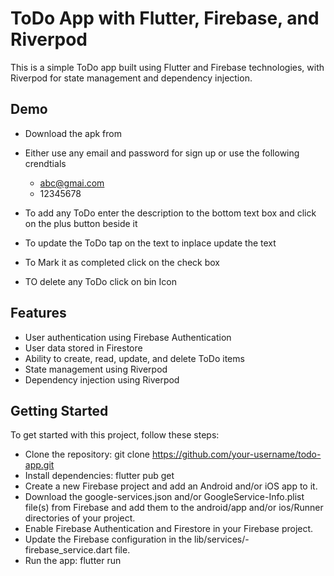 
# ToDo App with Flutter, Firebase, and Riverpod 

This is a simple ToDo app built using Flutter and Firebase technologies, with Riverpod for state management and dependency injection.

## Demo

- Download the apk from 
- Either use any email and password for sign up or use the following crendtials
  - abc@gmai.com
  - 12345678

- To add any ToDo enter the description to the bottom text box and click on the plus button beside it
- To update the ToDo tap on the text to inplace update the text
- To Mark it as completed click on the check box
- TO delete any ToDo click on bin Icon

## Features

- User authentication using Firebase Authentication
- User data stored in Firestore
- Ability to create, read, update, and delete ToDo items
- State management using Riverpod
- Dependency injection using Riverpod


## Getting Started

To get started with this project, follow these steps:

- Clone the repository: git clone https://github.com/your-username/todo-app.git
- Install dependencies: flutter pub get
- Create a new Firebase project and add an Android and/or iOS app to it.
- Download the google-services.json and/or GoogleService-Info.plist file(s) from Firebase and add them to the android/app and/or ios/Runner directories of your project.
- Enable Firebase Authentication and Firestore in your Firebase project.
- Update the Firebase configuration in the lib/services/- firebase_service.dart file.
- Run the app: flutter run
